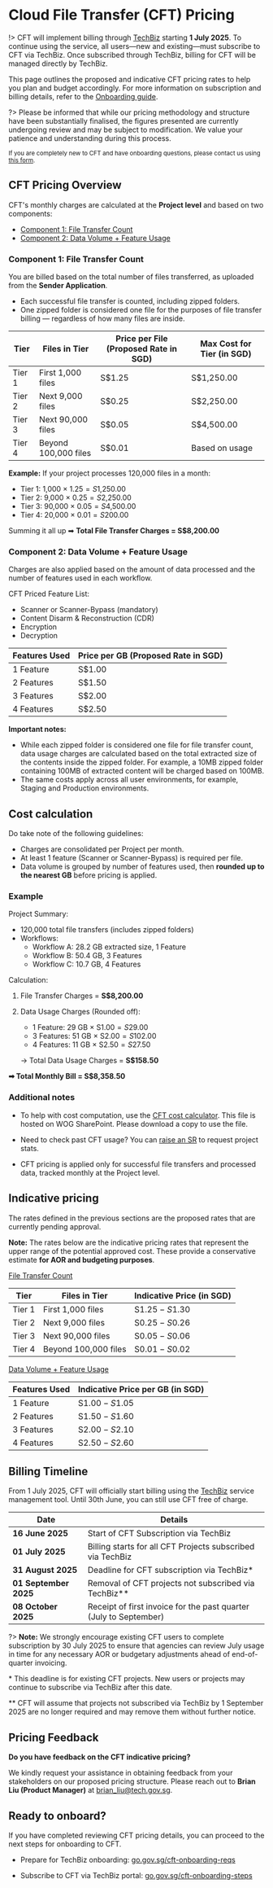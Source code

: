 # Cloud File Transfer (CFT) Pricing

!> CFT will implement billing through [TechBiz](https://www.developer.tech.gov.sg/products/categories/platform/techbiz/overview.html) starting **1 July 2025**. To continue using the service, all users—new and existing—must subscribe to CFT via TechBiz. Once subscribed through TechBiz, billing for CFT will be managed directly by TechBiz.

This page outlines the proposed and indicative CFT pricing rates to help you plan and budget accordingly. For more information on subscription and billing details, refer to the [Onboarding guide](https://docs.developer.tech.gov.sg/docs/cft-user-guide/onboarding/preonboarding).

?> Please be informed that while our pricing methodology and structure have been substantially finalised, the figures presented are currently undergoing review and may be subject to modification. We value your patience and understanding during this process.

<small>If you are completely new to CFT and have onboarding questions, please contact us using [this form](https://form.gov.sg/665978af9040a6be24d3978b?665982626cae0284c464a22a=Cloud+File+Transfer).
</small>

##  CFT Pricing Overview

CFT's monthly charges are calculated at the **Project level** and based on two components:

- [Component 1: File Transfer Count](#component-1-file-transfer-count)
- [Component 2: Data Volume + Feature Usage](#component-2-data-volume-feature-usage)

### Component 1: File Transfer Count

You are billed based on the total number of files transferred, as uploaded from the **Sender Application**.

- Each successful file transfer is counted, including zipped folders.
- One zipped folder is considered one file for the purposes of file transfer billing — regardless of how many files are inside.

|      Tier     |      Files in Tier          |      Price per File (Proposed Rate in SGD)    |      Max Cost for Tier (in SGD)     |
|---------------|-----------------------------|-------------------------|----------------------------|
|     Tier 1    |     First 1,000 files       |     S$1.25               |     S$1,250.00              |
|     Tier 2    |     Next 9,000 files        |     S$0.25               |     S$2,250.00              |
|     Tier 3    |     Next 90,000 files       |     S$0.05               |     S$4,500.00              |
|     Tier 4    |     Beyond 100,000 files    |     S$0.01               |     Based on usage         |

**Example:** If your project processes 120,000 files in a month:

- Tier 1: 1,000 × $1.25 = S$1,250.00
- Tier 2: 9,000 × $0.25 = S$2,250.00
- Tier 3: 90,000 × $0.05 = S$4,500.00
- Tier 4: 20,000 × $0.01 = S$200.00

Summing it all up ➡ **Total File Transfer Charges = S$8,200.00**

### Component 2: Data Volume + Feature Usage

Charges are also applied based on the amount of data processed and the number of features used in each workflow.

CFT Priced Feature List:
- Scanner or Scanner-Bypass (mandatory)
- Content Disarm & Reconstruction (CDR)
- Encryption
- Decryption

|      Features Used     |      Price per GB (Proposed Rate in SGD)     |
|------------------------|-----------------------|
|     1 Feature          |     S$1.00             |
|     2 Features         |     S$1.50             |
|     3 Features         |     S$2.00             |
|     4 Features         |     S$2.50             |

**Important notes:**

- While each zipped folder is considered one file for file transfer count, data usage charges are calculated based on the total extracted size of the contents inside the zipped folder. For example, a 10MB zipped folder containing 100MB of extracted content will be charged based on 100MB.
- The same costs apply across all user environments, for example, Staging and Production environments.

## Cost calculation

Do take note of the following guidelines: 
- Charges are consolidated per Project per month.
- At least 1 feature (Scanner or Scanner-Bypass) is required per file.
- Data volume is grouped by number of features used, then **rounded up to the nearest GB** before pricing is applied.

### Example

Project Summary:
- 120,000 total file transfers (includes zipped folders)
- Workflows:
    - Workflow A: 28.2 GB extracted size, 1 Feature
    - Workflow B: 50.4 GB, 3 Features
    - Workflow C: 10.7 GB, 4 Features

Calculation:

1.	File Transfer Charges =  **S$8,200.00**
2.	Data Usage Charges (Rounded off):
    - 1 Feature: 29 GB × S$1.00 = S$29.00
    - 3 Features: 51 GB × S$2.00 = S$102.00
    - 4 Features: 11 GB × S$2.50 = S$27.50

    → Total Data Usage Charges = **S$158.50**

**➡ Total Monthly Bill = S$8,358.50**

### Additional notes

<!--  Files that are classified as Sensitive-High, password-protected and/or encrypted in formats that cannot be scanned by CFT must use the Scanner-Bypass feature.
-->
- To help with cost computation, use the [CFT cost calculator](https://go.gov.sg/cft-pricing-calculator). This file is hosted on WOG SharePoint. Please download a copy to use the file.
- Need to check past CFT usage? You can [raise an SR](https://go.gov.sg/cft-sm) to request project stats. 

- CFT pricing is applied only for successful file transfers and processed data, tracked monthly at the Project level.

## Indicative pricing

The rates defined in the previous sections are the proposed rates that are currently pending approval.

**Note:** The rates below are the indicative pricing rates that  represent the upper range of the potential approved cost. These provide a conservative estimate **for AOR and budgeting purposes**.

<u>File Transfer Count</u>

|      Tier     |      Files in Tier          |      Indicative Price (in SGD) |  
|---------------|-----------------------------|-------------------------|
|     Tier 1    |     First 1,000 files       |     S$1.25 - S$1.30       |
|     Tier 2    |     Next 9,000 files        |     S$0.25 - S$0.26       |   
|     Tier 3    |     Next 90,000 files       |     S$0.05 - S$0.06       |   
|     Tier 4    |     Beyond 100,000 files    |     S$0.01 - S$0.02       |   

<u>Data Volume + Feature Usage</u>

|      Features Used     |    Indicative Price per GB (in SGD)    |
|------------------------|-----------------------|
|     1 Feature          |     S$1.00 - S$1.05     |
|     2 Features         |     S$1.50 - S$1.60     |
|     3 Features         |     S$2.00 - S$2.10     |
|     4 Features         |     S$2.50 - S$2.60     |

## Billing Timeline

From 1 July 2025, CFT will officially start billing using the  [TechBiz](https://www.developer.tech.gov.sg/products/categories/platform/techbiz/overview.html) service management tool. Until 30th June, you can still use CFT free of charge.

|      Date      |    Details     |
|------------------------|-----------------------|
|     **16 June 2025**        |    Start of CFT Subscription via TechBiz   |
|     **01 July 2025**         |     Billing starts for all CFT Projects subscribed via TechBiz  |
|     **31 August 2025**        |   Deadline for CFT subscription via TechBiz*      |
|    **01 September 2025**        |     Removal of CFT projects not subscribed via TechBiz**     |
| **08 October 2025** | Receipt of first invoice for the past quarter (July to September)

?> **Note:** We strongly encourage existing CFT users to complete subscription by 30 July 2025 to ensure that agencies can review July usage in time for any necessary AOR or budgetary adjustments ahead of end-of-quarter invoicing.

\* This deadline is for existing CFT projects. New users or projects may continue to subscribe via TechBiz after this date.

** CFT will assume that projects not subscribed via TechBiz by 1 September 2025 are no longer required and may remove them without further notice.


## Pricing Feedback

 **Do you have feedback on the CFT indicative pricing?**

We kindly request your assistance in obtaining feedback from your stakeholders on our proposed pricing structure. Please reach out to **Brian Liu (Product Manager)** at brian_liu@tech.gov.sg.

## Ready to onboard?

If you have completed reviewing CFT pricing details, you can proceed to the next steps for onboarding to CFT.

- Prepare for TechBiz onboarding: [go.gov.sg/cft-onboarding-reqs](https://go.gov.sg/cft-onboarding-reqs)

- Subscribe to CFT via TechBiz portal: [go.gov.sg/cft-onboarding-steps](https://go.gov.sg/cft-onboarding-steps)

